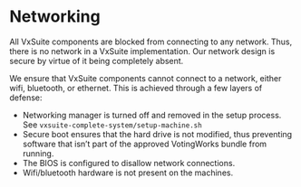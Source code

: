 # Networking

All VxSuite components are blocked from connecting to any network. Thus, there is no network in a VxSuite implementation. Our network design is secure by virtue of it being completely absent.

We ensure that VxSuite components cannot connect to a network, either wifi, bluetooth, or ethernet. This is achieved through a few layers of defense:

* Networking manager is turned off and removed in the setup process. See `vxsuite-complete-system/setup-machine.sh`
* Secure boot ensures that the hard drive is not modified, thus preventing software that isn’t part of the approved VotingWorks bundle from running.
* The BIOS is configured to disallow network connections.
* Wifi/bluetooth hardware is not present on the machines.

